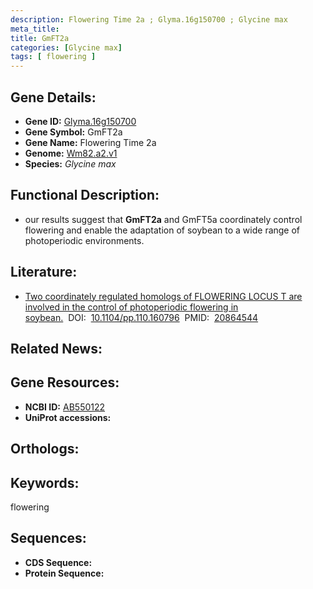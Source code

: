 ```yaml
---
description: Flowering Time 2a ; Glyma.16g150700 ; Glycine max
meta_title:
title: GmFT2a
categories: [Glycine max]
tags: [ flowering ]
---
```


## Gene Details:
- **Gene ID:**	[Glyma.16g150700]()
- **Gene Symbol:** GmFT2a
- **Gene Name:** Flowering Time 2a
- **Genome:** [Wm82.a2.v1]()
- **Species:** *Glycine max*

## Functional Description:
   - our results suggest that **GmFT2a** and GmFT5a coordinately control flowering and enable the adaptation of soybean to a wide range of photoperiodic environments.

## Literature:
   - [Two coordinately regulated homologs of FLOWERING LOCUS T are involved in the control of photoperiodic flowering in soybean.]( https://academic.oup.com/plphys/article/154/3/1220/6111333?login=false)&nbsp;&nbsp;DOI:&nbsp;&nbsp;[10.1104/pp.110.160796](https://academic.oup.com/plphys/article/154/3/1220/6111333?login=false)&nbsp;&nbsp;PMID:&nbsp;&nbsp;[20864544](https://pubmed.ncbi.nlm.nih.gov/20864544/)

## Related News:

## Gene Resources:
- **NCBI ID:** [AB550122](https://www.ncbi.nlm.nih.gov/gene/?term=AB550122)
- **UniProt accessions:** [](https://www.uniprot.org/uniprotkb//entry)

## Orthologs:

## Keywords:
flowering

## Sequences:
- **CDS Sequence:**
- **Protein Sequence:**
